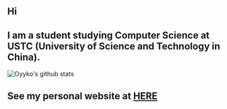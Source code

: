 ## Hi 
## I am a student studying Computer Science at USTC (University of Science and Technology in China).

![Oyyko's github stats](https://github-readme-stats.vercel.app/api?username=Oyyko&count_private=true&show_icons=true)

## See my personal website at [HERE](https://oyyko.com)
